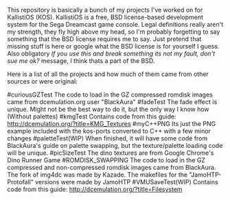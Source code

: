 This repository is basically a bunch of my projects I've worked on for KallistiOS (KOS). KallistiOS is a free, BSD license-based development system for the Sega Dreamcast game console. Legal definitions really aren't my strength, they fly high above my head, so I'm probably forgetting to say something that the BSD license requires me to say. Just pretend that missing stuff is here or google what the BSD license is for yourself I guess. Also obligatory *If you use this and break something its not my fault, don't sue me ok?* message, I think thats a part of the BSD.

Here is a list of all the projects and how much of them came from other sources or were original:

#curiousGZTest
The code to load in the GZ compressed romdisk images came from dcemulation.org user "BlackAura"
#fadeTest
The fade effect is unique. Might not be the best way to do it, but the only way I know how (Without palettes)
#kmgTest
Contains code from this guide: http://dcemulation.org/?title=KMG_Textures
#myC++PNG
Its just the PNG example included with the kos-ports converted to C++ with a few minor changes
#paletteTest(WIP)
When finished, it will have some code from BlackAura's guide on palette swapping, but the texture/palette loading code will be unique.
#picSizeTest
The dino textures are from Google Chrome's Dino Runner Game
#ROMDISK_SWAPPING
The code to load in the GZ compressed and non-compressed romdisk images came from BlackAura. The fork of img4dc was made by Kazade. The makefiles for the "JamoHTP-Protofall" versions were made by JamoHTP
#VMUSaveTest(WIP)
Contains code from this guide: http://dcemulation.org/?title=Filesystem